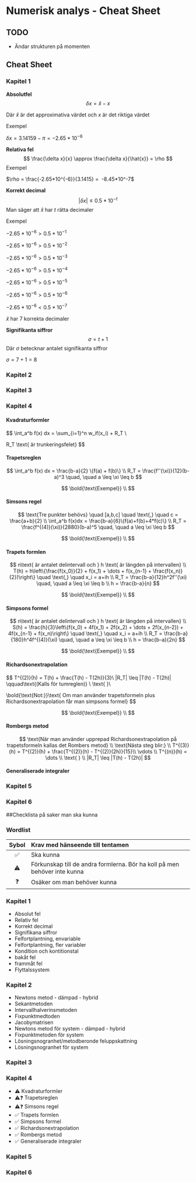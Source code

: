# Numerisk analys - Cheat Sheet

## TODO

* Ändar strukturen på momenten



## Cheat Sheet

### Kapitel 1

**Absolutfel**
$$
\delta x = \hat{x} - x
$$


Där $\hat{x}$ är det approximativa värdet och $x$ är det riktiga värdet

Exempel

$\delta x = 3.14159 - \pi = -2.65*10^{-6}$



**Relativa fel**
$$
\frac{\delta x}{x} \approx \frac{\delta x}{\hat{x}} = \rho
$$
Exempel

$\rho = \frac{-2.65*10^{-6}}{3.1415} =  -8.45*10^-7$



**Korrekt decimal**
$$
|\delta x| \le 0.5*10^{-t}
$$
Man säger att $\hat{x}$ har *t* rätta decimaler

Exempel

$-2.65*10^{-6} > 0.5*10^{-1}$

$-2.65*10^{-6} > 0.5*10^{-2}$

$-2.65*10^{-6} > 0.5*10^{-3}$

$-2.65*10^{-6} > 0.5*10^{-4}$

$-2.65*10^{-6} > 0.5*10^{-5}$

$-2.65*10^{-6} > 0.5*10^{-6}$

$-2.65*10^{-6} < 0.5*10^{-7}$

$\hat{x}$ har 7 korrekta decimaler



**Signifikanta siffror**
$$
\sigma = t+1
$$
Där $\sigma$ betecknar antalet signifikanta siffror

$\sigma = 7 + 1 = 8$



### Kapitel 2



### Kapitel 3



### Kapitel 4

#### Kvadraturformler

$$
\int_a^b f(x) dx = \sum_{i=1}^n w_if(x_i) + R_T \\

R_T \text{ är trunkeringsfelet}
$$



#### Trapetsreglen

$$
\int_a^b f(x) dx = \frac{b-a}{2} \{f(a) + f(b)\} \\
R_T = \frac{f''(\xi)}{12}(b-a)^3 \quad, \quad a \leq \xi \leq b
$$


$$
\bold{\text{Exempel}} \\
$$


#### Simsons regel

$$
\text{Tre punkter behövs} \quad [a,b,c] \quad \text{,} \quad c = \frac{a+b}{2} \\
\int_a^b f(x)dx = \frac{b-a}{6}\{f(a)+f(b)+4*f(c)\} \\
R_T = \frac{f^{(4)}(\xi)}{2880}(b-a)^5 \quad, \quad a \leq \xi \leq b
$$

$$
\bold{\text{Exempel}} \\
$$



#### Trapets formlen

$$
n\text{ är antalet delintervall och } h \text{ är längden på intervallen} \\
T(h) = h\left\{\frac{f(x_0)}{2} + f(x_1) + \dots + f(x_{n-1} + \frac{f(x_n)}{2})\right\} \quad \text{,} \quad x_i = a+ih \\
R_T = \frac{b-a}{12}h^2f''(\xi) \quad, \quad a \leq \xi \leq b \\
h = \frac{b-a}{n}
$$

$$
\bold{\text{Exempel}} \\
$$



#### Simpsons formel

$$
n\text{ är antalet delintervall och } h \text{ är längden på intervallen} \\
S(h) = \frac{h}{3}\left\{f(x_0) + 4f(x_1) + 2f(x_2) + \dots + 2f(x_{n-2}) + 4f(x_{n-1} + f(x_n)\right\} \quad \text{,} \quad x_i = a+ih \\
R_T = \frac{b-a}{180}h^4f^{(4)}(\xi) \quad, \quad a \leq \xi \leq b \\
h = \frac{b-a}{2n}
$$

$$
\bold{\text{Exempel}} \\
$$



#### Richardsonextrapolation

$$
T^{(2)}(h) = T(h) + \frac{T(h) - T(2h)}{3}\\
|R_T| \leq |T(h) - T(2h)| \qquad\text{(Kalls för tumreglen)} \\ \text{ }\\

\bold{\text{Not:}}\text{ Om man använder trapetsformeln plus Richardsonextrapolation får man simpsons formel}
$$

$$
\bold{\text{Exempel}} \\
$$



#### Rombergs metod

$$
\text{När man använder upprepad Richardsonextrapolation på trapetsformeln kallas det Rombers metod} \\
\text{Nästa steg blir:} \\
T^{(3)}(h) = T^{(2)}(h) + \frac{T^{(2)}(h) - T^{(2)}(2h)}{15}\\
\vdots \\
T^{(n)}(h) = \dots \\ \text{ } \\
|R_T| \leq |T(h) - T(2h)|
$$



#### Generaliserade integraler

### Kapitel 5

### Kapitel 6



##Checklista på saker man ska kunna

### Wordlist

| Sybol | Krav med hänseende till tentamen                             |
| :---: | :----------------------------------------------------------- |
|   ✅   | Ska kunna                                                    |
|   ⚠️   | Förkunskap till de andra formlerna. Bör ha koll på men behöver inte kunna |
|   ❓   | Osäker om man behöver kunna                                  |

### Kapitel 1

* Absolut fel
* Relativ fel
* Korrekt decimal
* Signifikana siffror
* Felfortplantning, envariable
* Felfortplantning, fler variabler
* Kondition och kontitionstal
* bakåt fel
* frammåt fel
* Flyttalssystem

### Kapitel 2

* Newtons metod - dämpad - hybrid
* Sekantmetoden
* Intervallhalverinsmetoden
* Fixpunktmedtoden
* Jacobymatrisen
* Newtons metod för system - dämpad - hybrid
* Fixpunktmetoden för system
* Lösningsnogranhet/metodberonde feluppskattning
* Lösningsnogranhet för system

### Kapitel 3

### Kapitel 4

* ⚠️ Kvadraturformler
* ⚠️❓ Trapetsreglen
* ⚠️❓ Simsons regel
* ✅ Trapets formlen
* ✅ Simpsons formel
* ✅ Richardsonextrapolation
* ✅ Rombergs metod
* ✅ Generaliserade integraler



### Kapitel 5

### Kapitel 6